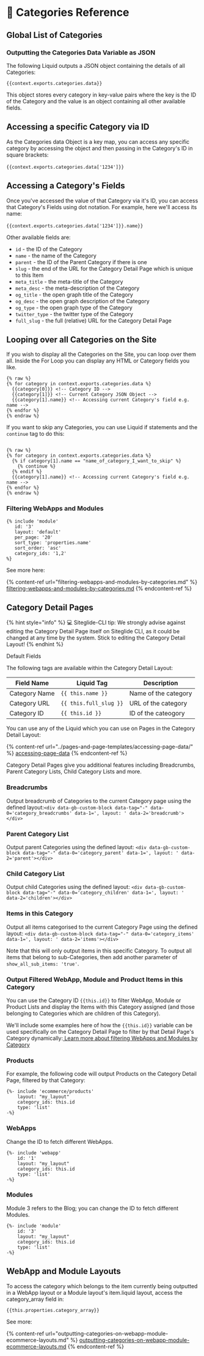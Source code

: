 # 👀 Categories Reference

## Global List of Categories

### Outputting the Categories Data Variable as JSON

The following Liquid outputs a JSON object containing the details of all Categories:

`{{context.exports.categories.data}}`

This object stores every category in key-value pairs where the key is the ID of the Category and the value is an object containing all other available fields.

## Accessing a specific Category via ID

As the Categories data Object is a key map, you can access any specific category by accessing the object and then passing in the Category's ID in square brackets: \
\
`{{context.exports.categories.data['1234']}}`

## Accessing a Category's Fields

Once you've accessed the value of that Category via it's ID, you can access that Category's Fields using dot notation. For example, here we'll access its name: \
\
`{{context.exports.categories.data['1234']}}.name}}`

Other available fields are:

* `id` - the ID of the Category
* `name` - the name of the Category
* `parent` - the ID of the Parent Category if there is one
* `slug` - the end of the URL for the Category Detail Page which is unique to this Item
* `meta_title` - the meta-title of the Category
* `meta_desc` - the meta-description of the Category
* `og_title` - the open graph title of the Category
* `og_desc` - the open graph description of the Category
* `og_type` - the open graph type of the Category
* `twitter_type` - the twitter type of the Category
* `full_slug` - the full (relative) URL for the Category Detail Page

## Looping over all Categories on the Site

If you wish to display all the Categories on the Site, you can loop over them all. Inside the For Loop you can display any HTML or Category fields you like.

```liquid
{% raw %}
{% for category in context.exports.categories.data %}
  {{category[0]}} <!-- Category ID -->
  {{category[1]}} <!-- Current Category JSON Object -->
  {{category[1].name}} <!-- Accessing current Category's field e.g. name -->
{% endfor %}
{% endraw %}

```

If you want to skip any Categories, you can use Liquid if statements and the `continue` tag to do this:

```liquid

{% raw %}
{% for category in context.exports.categories.data %}
  {% if category[1].name == "name_of_category_I_want_to_skip" %}
    {% continue %}
  {% endif %}
  {{category[1].name}} <!-- Accessing current Category's field e.g. name -->
{% endfor %}
{% endraw %}
```

### Filtering WebApps and Modules

```
{% include 'module'
   id: '3'
   layout: 'default'
   per_page: '20'
   sort_type: 'properties.name'
   sort_order: 'asc'
   category_ids: '1,2' 
%}
```

See more here:

{% content-ref url="filtering-webapps-and-modules-by-categories.md" %}
[filtering-webapps-and-modules-by-categories.md](filtering-webapps-and-modules-by-categories.md)
{% endcontent-ref %}

## Category Detail Pages

{% hint style="info" %}
:computer: Siteglide-CLI tip:  We strongly advise against editing the Category Detail Page itself on Siteglide CLI, as it could be changed at any time by the system. Stick to editing the Category Detail Layout!
{% endhint %}

Default Fields

The following tags are available within the Category Detail Layout:

| **Field Name** | **Liquid Tag**         | **Description**      |
| -------------- | ---------------------- | -------------------- |
| Category Name  | `{{ this.name }}`      | Name of the category |
| Category URL   | `{{ this.full_slug }}` | URL of the category  |
| Category ID    | `{{ this.id }}`        | ID of the cateogory  |

You can use any of the Liquid which you can use on Pages in the Category Detail Layout:

{% content-ref url="../pages-and-page-templates/accessing-page-data/" %}
[accessing-page-data](../pages-and-page-templates/accessing-page-data/)
{% endcontent-ref %}

Category Detail Pages give you additional features including Breadcrumbs, Parent Category Lists, Child Category Lists and more.

### Breadcrumbs

Output breadcrumb of Categories to the current Category page using the defined layout:`<div data-gb-custom-block data-tag="-" data-0='category_breadcrumbs' data-1=', layout: ' data-2='breadcrumb'></div>`

### Parent Category List

Output parent Categories using the defined layout: `<div data-gb-custom-block data-tag="-" data-0='category_parent' data-1=', layout: ' data-2='parent'></div>`

### Child Category List

Output child Categories using the defined layout: `<div data-gb-custom-block data-tag="-" data-0='category_children' data-1=', layout: ' data-2='children'></div>`

### Items in this Category

Output all items categorised to the current Category Page using the defined layout: `<div data-gb-custom-block data-tag="-" data-0='category_items' data-1=', layout: ' data-2='items'></div>`

Note that this will only output items in this specific Category. To output all items that belong to sub-Categories, then add another parameter of `show_all_sub_items: 'true'`.

### Output Filtered WebApp, Module and Product Items in this Category

You can use the Category ID `{{this.id}}` to filter WebApp, Module or Product Lists and display the Items with this Category assigned (and those belonging to Categories which are children of this Category).

We'll include some examples here of how the `{{this.id}}` variable can be used specifically on the Category Detail Page to filter by that Detail Page's Category dynamically:[ Learn more about filtering WebApps and Modules by Category](https://developers.siteglide.com/filtering-webapps-and-modules-by-categories)

### Products

For example, the following code will output Products on the Category Detail Page, filtered by that Category:

```liquid
{%- include 'ecommerce/products'
    layout: "my_layout"
    category_ids: this.id
    type: 'list' 
-%}

```

### WebApps

Change the ID to fetch different WebApps.

```liquid
{%- include 'webapp'
    id: '1'
    layout: "my_layout"
    category_ids: this.id
    type: 'list' 
-%}

```

### Modules

Module 3 refers to the Blog; you can change the ID to fetch different Modules.

```liquid
{%- include 'module'
    id: '3'
    layout: "my_layout"
    category_ids: this.id
    type: 'list' 
-%}
```

## WebApp and Module Layouts

To access the category which belongs to the item currently being outputted in a WebApp layout or a Module layout's item.liquid layout, access the category\_array field in:

```liquid
{{this.properties.category_array}}
```

See more:

{% content-ref url="outputting-categories-on-webapp-module-ecommerce-layouts.md" %}
[outputting-categories-on-webapp-module-ecommerce-layouts.md](outputting-categories-on-webapp-module-ecommerce-layouts.md)
{% endcontent-ref %}
